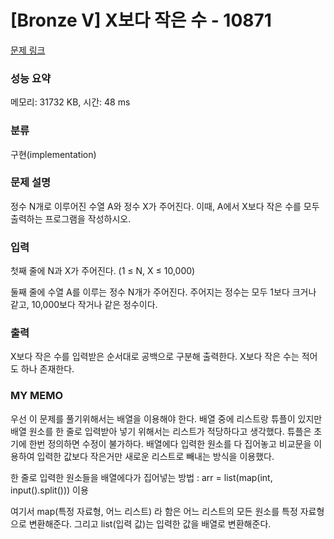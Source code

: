 # [Bronze V] X보다 작은 수 - 10871 

[문제 링크](https://www.acmicpc.net/problem/10871) 

### 성능 요약

메모리: 31732 KB, 시간: 48 ms

### 분류

구현(implementation)

### 문제 설명

<p>정수 N개로 이루어진 수열 A와 정수 X가 주어진다. 이때, A에서 X보다 작은 수를 모두 출력하는 프로그램을 작성하시오.</p>

### 입력 

 <p>첫째 줄에 N과 X가 주어진다. (1 ≤ N, X ≤ 10,000)</p>

<p>둘째 줄에 수열 A를 이루는 정수 N개가 주어진다. 주어지는 정수는 모두 1보다 크거나 같고, 10,000보다 작거나 같은 정수이다.</p>

### 출력 

 <p>X보다 작은 수를 입력받은 순서대로 공백으로 구분해 출력한다. X보다 작은 수는 적어도 하나 존재한다.</p>
 
### MY MEMO

 <p>우선 이 문제를 풀기위해서는 배열을 이용해야 한다. 배열 중에 리스트랑 튜플이 있지만 배열 원소를 한 줄로 입력받아 넣기 위해서는 리스트가 적당하다고 생각했다. 튜플은 초기에 한번 정의하면 수정이 불가하다. 배열에다 입력한 원소를 다 집어놓고 비교문을 이용하여 입력한 값보다 작은거만 새로운 리스트로 빼내는 방식을 이용했다.</p>
 <p>한 줄로 입력한 원소들을 배열에다가 집어넣는 방법 : arr = list(map(int, input().split())) 이용</p>
 <p>여기서 map(특정 자료형, 어느 리스트) 라 함은 어느 리스트의 모든 원소를 특정 자료형으로 변환해준다. 그리고 list(입력 값)는 입력한 값을 배열로 변환해준다.</p>
 <p></p>


